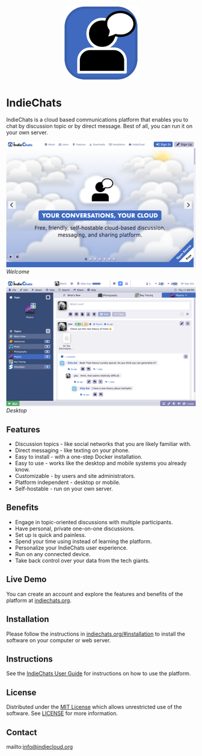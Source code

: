 <p align="center" style="text-align:center">
	<img src="images/logos/logo.svg" width="200">
</p>

# IndieChats

IndieChats is a cloud based communications platform that enables you to chat by discussion topic or by direct message. Best of all, you can run it on your own server.

![Screen Shot](images/screen-shots/welcome.png)
*Welcome*

![Screen Shot](images/screen-shots/desktop.png)
*Desktop*

## Features

- Discussion topics - like social networks that you are likely familiar with.
- Direct messaging - like texting on your phone.
- Easy to install - with a one-step Docker installation.
- Easy to use - works like the desktop and mobile systems you already know.
- Customizable - by users and site administrators.
- Platform independent - desktop or mobile.
- Self-hostable - run on your own server.

## Benefits

- Engage in topic-oriented discussions with multiple participants.
- Have personal, private one-on-one discussions.
- Set up is quick and painless.
- Spend your time using instead of learning the platform.
- Personalize your IndieChats user experience.
- Run on any connected device.
- Take back control over your data from the tech giants.

## Live Demo

You can create an account and explore the features and benefits of the platform at [indiechats.org](https://indiechats.org).

## Installation

Please follow the instructions in [indiechats.org/#installation](https://indiechats.org/#installation) to install the software on your computer or web server.

## Instructions

See the [IndieChats User Guide](https://indiechats.org/#help) for instructions on how to use the platform.

## License

Distributed under the <a href="https://en.wikipedia.org/wiki/MIT_License">MIT License</a> which allows unrestricted use of the software. See [LICENSE](LICENSE) for more information.

## Contact

mailto:info@indiecloud.org
